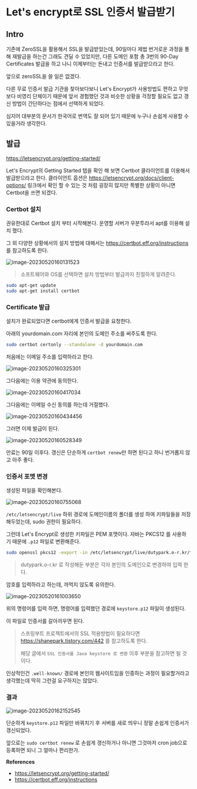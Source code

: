 # Let's encrypt로 SSL 인증서 발급받기

## Intro

기존에 ZeroSSL을 활용해서 SSL을 발급받았는데, 90일마다 제법 번거로운 과정을 통해 재발급을 하는건 그래도 견딜 수 있었지만, 다른 도메인 포함 총 3번의 90-Day Certificates 발급을 하고 나니 이제부터는 돈내고 인증서를 발급받으라고 한다.

앞으로 zeroSSL을 쓸 일은 없겠다. 

다른 무료 인증서 발급 기관을 찾아보다보니 Let's Encrypt가 사용방법도 편하고 무엇보다 비영리 단체이기 때문에 앞서 경험했던 것과 비슷한 상황을 걱정할 필요도 없고 갱신 방법이 간단하다는 점에서 선택하게 되었다.

심지어 대부분의 문서가 한국어로 번역도 잘 되어 있기 때문에 누구나 손쉽게 사용할 수 있을거라 생각한다.

## 발급

https://letsencrypt.org/getting-started/

Let's Encrypt의 Getting Started 탭을 확인 해 보면 Certbot 클라이언트를 이용해서 발급받으라고 한다. 클라이언트 옵션은 https://letsencrypt.org/docs/client-options/ 링크에서 확인 할 수 있는 것 처럼 굉장히 많지만 특별한 상황이 아니면 Certbot을 쓰면 되겠다.

### Certbot 설치

권유한대로 Certbot 설치 부터 시작해본다. 운영할 서버가 우분투라서 apt를 이용해 설치 했다.

그 외 다양한 상황에서의 설치 방법에 대해서는 https://certbot.eff.org/instructions 를 참고하도록 한다. 

![image-20230520160131523](https://raw.githubusercontent.com/ShanePark/mdblog/main/devops/ci-cd/lets-encrypt.assets/1.webp)

> 소프트웨어와 OS를 선택하면 설치 방법부터 발급까지 친절하게 알려준다.

```bash
sudo apt-get update
sudo apt-get install certbot
```

### Certificate 발급

설치가 완료되었다면 certbot에게 인증서 발급을 요청한다.

아래의 yourdomain.com 자리에 본인의 도메인 주소를 써주도록 한다.

```bash
sudo certbot certonly --standalone -d yourdomain.com
```

처음에는 이메일 주소를 입력하라고 한다.

![image-20230520160325301](https://raw.githubusercontent.com/ShanePark/mdblog/main/devops/ci-cd/lets-encrypt.assets/2.webp)

그다음에는 이용 약관에 동의한다.

![image-20230520160417034](https://raw.githubusercontent.com/ShanePark/mdblog/main/devops/ci-cd/lets-encrypt.assets/3.webp)

그다음에는 이메일 수신 동의를 하는데 거절했다.

![image-20230520160434456](https://raw.githubusercontent.com/ShanePark/mdblog/main/devops/ci-cd/lets-encrypt.assets/4.webp)

그러면 이제 발급이 된다.

![image-20230520160528349](https://raw.githubusercontent.com/ShanePark/mdblog/main/devops/ci-cd/lets-encrypt.assets/5.webp)

만료는 90일 이후다. 갱신은 단순하게 `certbot renew`만 하면 된다고 하니 번거롭지 않고 아주 좋다.

### 인증서 포맷 변경

생성된 파일을 확인해본다.

![image-20230520160755068](https://raw.githubusercontent.com/ShanePark/mdblog/main/devops/ci-cd/lets-encrypt.assets/6.webp)

`/etc/letsencrypt/live` 하위 경로에 도메인이름의 폴더를 생성 하여 키파일들을 저장해두었는데, sudo 권한이 필요하다.

그런데 Let's Encrypt로 생성한 키파일은 PEM 포맷이다. 자바는 PKCS12 를 사용하기 때문에 `.p12` 파일로 변환해준다.

```bash
sudo openssl pkcs12 -export -in /etc/letsencrypt/live/dutypark.o-r.kr/fullchain.pem -inkey /etc/letsencrypt/live/dutypark.o-r.kr/privkey.pem -out keystore.p12 -name tomcat -CAfile /etc/letsencrypt/live/dutypark.o-r.kr/chain.pem -caname root
```

> dutypark.o-r.kr 로 작성해둔 부분은 각자 본인의 도메인으로 변경하여 입력 한다.

암호를 입력하라고 하는데, 까먹지 않도록 유의한다.

![image-20230520161003650](https://raw.githubusercontent.com/ShanePark/mdblog/main/devops/ci-cd/lets-encrypt.assets/7.webp)

위의 명령어를 입력 하면, 명령어를 입력했던 경로에 `keystore.p12` 파일이 생성된다.

이 파일로 인증서를 갈아끼우면 된다. 

>  스프링부트 프로젝트에서의 SSL 적용방법이 필요하다면 https://shanepark.tistory.com/442 를 참고하도록 한다.
>
> 해당 글에서 `SSL 인증서를 Java keystore 로 변환` 이후 부분을 참고하면 될 것이다.

인상적인건 `.well-known/` 경로에 본인의 웹사이트임을 인증하는 과정이 필요할거라고 생각했는데 딱히 그런걸 요구하지는 않았다.

### 결과

![image-20230520162152545](https://raw.githubusercontent.com/ShanePark/mdblog/main/devops/ci-cd/lets-encrypt.assets/8.webp)

단순하게 `keystore.p12` 파일만 바꿔치기 후 서버를 새로 띄우니 정말 손쉽게 인증서가 갱신되었다. 

앞으로는 `sudo certbot renew` 로 손쉽게 갱신하거나 아니면 그것마저 cron job으로 등록하면 되니 그 얼마나 편리한가. 

**References**

- https://letsencrypt.org/getting-started/
-  https://certbot.eff.org/instructions